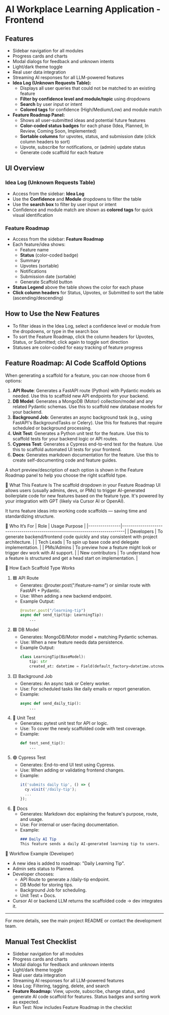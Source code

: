 # AI Workplace Learning Application - Frontend

## Features

- Sidebar navigation for all modules
- Progress cards and charts
- Modal dialogs for feedback and unknown intents
- Light/dark theme toggle
- Real user data integration
- Streaming AI responses for all LLM-powered features
- **Idea Log (Unknown Requests Table):**
  - Displays all user queries that could not be matched to an existing feature
  - **Filter by confidence level and module/topic** using dropdowns
  - **Search** by user input or intent
  - **Colored tags** for confidence (High/Medium/Low) and module match
- **Feature Roadmap Panel:**
  - Shows all user-submitted ideas and potential future features
  - **Color-coded status badges** for each phase (Idea, Planned, In Review, Coming Soon, Implemented)
  - **Sortable columns** for upvotes, status, and submission date (click column headers to sort)
  - Upvote, subscribe for notifications, or (admin) update status
  - Generate code scaffold for each feature

## UI Overview

### Idea Log (Unknown Requests Table)
- Access from the sidebar: **Idea Log**
- Use the **Confidence** and **Module** dropdowns to filter the table
- Use the **search box** to filter by user input or intent
- Confidence and module match are shown as **colored tags** for quick visual identification

### Feature Roadmap
- Access from the sidebar: **Feature Roadmap**
- Each feature/idea shows:
  - Feature name
  - **Status** (color-coded badge)
  - Summary
  - Upvotes (sortable)
  - Notifications
  - Submission date (sortable)
  - Generate Scaffold button
- **Status Legend** above the table shows the color for each phase
- **Click column headers** for Status, Upvotes, or Submitted to sort the table (ascending/descending)

## How to Use the New Features

- To filter ideas in the Idea Log, select a confidence level or module from the dropdowns, or type in the search box
- To sort the Feature Roadmap, click the column headers for Upvotes, Status, or Submitted; click again to toggle sort direction
- Statuses are color-coded for easy tracking of feature progress

## Feature Roadmap: AI Code Scaffold Options

When generating a scaffold for a feature, you can now choose from 6 options:

1. **API Route**: Generates a FastAPI route (Python) with Pydantic models as needed. Use this to scaffold new API endpoints for your backend.
2. **DB Model**: Generates a MongoDB (Motor) collection/model and any related Pydantic schemas. Use this to scaffold new database models for your backend.
3. **Background Job**: Generates an async background task (e.g., using FastAPI's BackgroundTasks or Celery). Use this for features that require scheduled or background processing.
4. **Unit Test**: Generates a Python unit test for the feature. Use this to scaffold tests for your backend logic or API routes.
5. **Cypress Test**: Generates a Cypress end-to-end test for the feature. Use this to scaffold automated UI tests for your frontend.
6. **Docs**: Generates markdown documentation for the feature. Use this to create self-documenting code and feature guides.

A short preview/description of each option is shown in the Feature Roadmap panel to help you choose the right scaffold type.

🧠 What This Feature Is
The scaffold dropdown in your Feature Roadmap UI allows users (usually admins, devs, or PMs) to trigger AI-generated boilerplate code for new features based on the feature type. It's powered by your integration with GPT (likely via Cursor AI or OpenAI).

It turns feature ideas into working code scaffolds — saving time and standardizing structure.

👤 Who It’s For
| Role           | Usage Purpose                                                                 |
|----------------|-------------------------------------------------------------------------------|
| Developers     | To generate backend/frontend code quickly and stay consistent with project architecture. |
| Tech Leads     | To spin up base code and delegate implementation.                             |
| PMs/Admins     | To preview how a feature might look or trigger dev work with AI support.      |
| New contributors | To understand how a feature is structured and get a head start on implementation. |

🔧 How Each Scaffold Type Works
1. 🟦 API Route
   - Generates: @router.post("/feature-name") or similar route with FastAPI + Pydantic.
   - Use: When adding a new backend endpoint.
   - Example Output:
     ```python
     @router.post("/learning-tip")
     async def send_tip(tip: LearningTip):
         ...
     ```
2. 🟩 DB Model
   - Generates: MongoDB/Motor model + matching Pydantic schemas.
   - Use: When a new feature needs data persistence.
   - Example Output:
     ```python
     class LearningTip(BaseModel):
         tip: str
         created_at: datetime = Field(default_factory=datetime.utcnow)
     ```
3. 🟨 Background Job
   - Generates: An async task or Celery worker.
   - Use: For scheduled tasks like daily emails or report generation.
   - Example:
     ```python
     async def send_daily_tip():
         ...
     ```
4. 🔵 Unit Test
   - Generates: pytest unit test for API or logic.
   - Use: To cover the newly scaffolded code with test coverage.
   - Example:
     ```python
     def test_send_tip():
         ...
     ```
5. 🟣 Cypress Test
   - Generates: End-to-end UI test using Cypress.
   - Use: When adding or validating frontend changes.
   - Example:
     ```js
     it('submits daily tip', () => {
       cy.visit('/daily-tip');
       ...
     });
     ```
6. 📄 Docs
   - Generates: Markdown doc explaining the feature's purpose, route, and usage.
   - Use: For internal or user-facing documentation.
   - Example:
     ```markdown
     ### Daily AI Tip
     This feature sends a daily AI-generated learning tip to users.
     ```

🚀 Workflow Example (Developer)
- A new idea is added to roadmap: "Daily Learning Tip".
- Admin sets status to Planned.
- Developer chooses:
  - API Route to generate a /daily-tip endpoint.
  - DB Model for storing tips.
  - Background Job for scheduling.
  - Unit Test + Docs.
- Cursor AI or backend LLM returns the scaffolded code → dev integrates it.

---


For more details, see the main project README or contact the development team.

## Manual Test Checklist
- Sidebar navigation for all modules
- Progress cards and charts
- Modal dialogs for feedback and unknown intents
- Light/dark theme toggle
- Real user data integration
- Streaming AI responses for all LLM-powered features
- Idea Log: Filtering, tagging, delete, and search
- **Feature Roadmap:** View, upvote, subscribe, change status, and generate AI code scaffold for features. Status badges and sorting work as expected.
- Run Test: Now includes Feature Roadmap in the checklist
